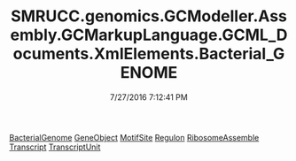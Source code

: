 ﻿---
title: SMRUCC.genomics.GCModeller.Assembly.GCMarkupLanguage.GCML_Documents.XmlElements.Bacterial_GENOME
date: 7/27/2016 7:12:41 PM
---

[BacterialGenome](T-SMRUCC.genomics.GCModeller.Assembly.GCMarkupLanguage.GCML_Documents.XmlElements.Bacterial_GENOME.BacterialGenome.html)
[GeneObject](T-SMRUCC.genomics.GCModeller.Assembly.GCMarkupLanguage.GCML_Documents.XmlElements.Bacterial_GENOME.GeneObject.html)
[MotifSite](T-SMRUCC.genomics.GCModeller.Assembly.GCMarkupLanguage.GCML_Documents.XmlElements.Bacterial_GENOME.MotifSite.html)
[Regulon](T-SMRUCC.genomics.GCModeller.Assembly.GCMarkupLanguage.GCML_Documents.XmlElements.Bacterial_GENOME.Regulon.html)
[RibosomeAssemble](T-SMRUCC.genomics.GCModeller.Assembly.GCMarkupLanguage.GCML_Documents.XmlElements.Bacterial_GENOME.RibosomeAssemble.html)
[Transcript](T-SMRUCC.genomics.GCModeller.Assembly.GCMarkupLanguage.GCML_Documents.XmlElements.Bacterial_GENOME.Transcript.html)
[TranscriptUnit](T-SMRUCC.genomics.GCModeller.Assembly.GCMarkupLanguage.GCML_Documents.XmlElements.Bacterial_GENOME.TranscriptUnit.html)
